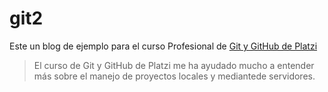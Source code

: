 # git2

Este un blog de ejemplo para el curso Profesional de [Git y GitHub de Platzi](http://https://platzi.com/clases/git-github/ "Git y GitHub de Platzi")
> El curso de Git y GitHub de Platzi me ha ayudado mucho a entender más sobre el manejo de proyectos locales y mediantede servidores.
